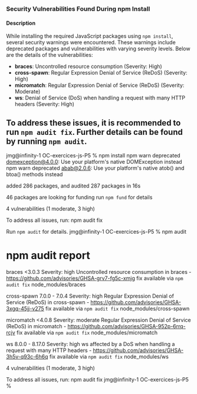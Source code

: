 ### Security Vulnerabilities Found During npm Install

#### Description

While installing the required JavaScript packages using `npm install`, several security warnings were encountered. These warnings include deprecated packages and vulnerabilities with varying severity levels. Below are the details of the vulnerabilities:

-   **braces**: Uncontrolled resource consumption (Severity: High)
-   **cross-spawn**: Regular Expression Denial of Service (ReDoS) (Severity: High)
-   **micromatch**: Regular Expression Denial of Service (ReDoS) (Severity: Moderate)
-   **ws**: Denial of Service (DoS) when handling a request with many HTTP headers (Severity: High)

## To address these issues, it is recommended to run `npm audit fix`. Further details can be found by running `npm audit`.

jmg@infinity-1 OC-exercices-js-P5 % npm install
npm warn deprecated domexception@4.0.0: Use your platform's native DOMException instead
npm warn deprecated abab@2.0.6: Use your platform's native atob() and btoa() methods instead

added 286 packages, and audited 287 packages in 16s

46 packages are looking for funding
run `npm fund` for details

4 vulnerabilities (1 moderate, 3 high)

To address all issues, run:
npm audit fix

Run `npm audit` for details.
jmg@infinity-1 OC-exercices-js-P5 % npm audit

# npm audit report

braces <3.0.3
Severity: high
Uncontrolled resource consumption in braces - https://github.com/advisories/GHSA-grv7-fg5c-xmjg
fix available via `npm audit fix`
node_modules/braces

cross-spawn 7.0.0 - 7.0.4
Severity: high
Regular Expression Denial of Service (ReDoS) in cross-spawn - https://github.com/advisories/GHSA-3xgq-45jj-v275
fix available via `npm audit fix`
node_modules/cross-spawn

micromatch <4.0.8
Severity: moderate
Regular Expression Denial of Service (ReDoS) in micromatch - https://github.com/advisories/GHSA-952p-6rrq-rcjv
fix available via `npm audit fix`
node_modules/micromatch

ws 8.0.0 - 8.17.0
Severity: high
ws affected by a DoS when handling a request with many HTTP headers - https://github.com/advisories/GHSA-3h5v-q93c-6h6q
fix available via `npm audit fix`
node_modules/ws

4 vulnerabilities (1 moderate, 3 high)

To address all issues, run:
npm audit fix
jmg@infinity-1 OC-exercices-js-P5 %
